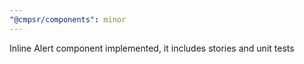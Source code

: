 ```yaml
---
"@cmpsr/components": minor
---
```


Inline Alert component implemented, it includes stories and unit tests
